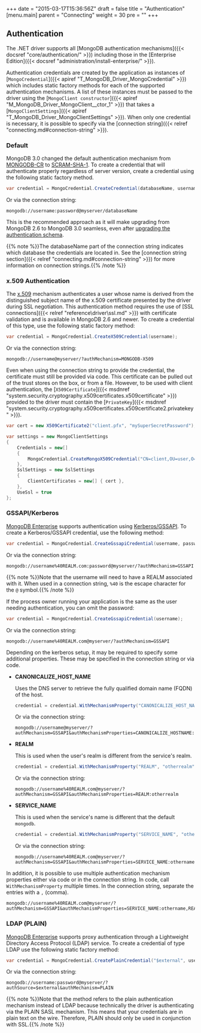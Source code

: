 +++
date = "2015-03-17T15:36:56Z"
draft = false
title = "Authentication"
[menu.main]
  parent = "Connecting"
  weight = 30
  pre = "<i class='fa'></i>"
+++

## Authentication

The .NET driver supports all [MongoDB authentication mechanisms]({{< docsref "core/authentication/" >}}) including those in the [Enterprise Edition]({{< docsref "administration/install-enterprise/" >}}).

Authentication credentials are created by the application as instances of [`MongoCredential`]({{< apiref "T_MongoDB_Driver_MongoCredential" >}}) which includes static factory methods for each of the supported authentication mechanisms. A list of these instances must be passed to the driver using the [`MongoClient constructor`]({{< apiref "M_MongoDB_Driver_MongoClient__ctor_1" >}}) that takes a [`MongoClientSettings`]({{< apiref "T_MongoDB_Driver_MongoClientSettings" >}}). When only one credential is necessary, it is possible to specify via the [connection string]({{< relref "connecting.md#connection-string" >}}).


### Default

MongoDB 3.0 changed the default authentication mechanism from [MONGODB-CR](http://docs.mongodb.org/manual/core/authentication/#mongodb-cr-authentication) to [SCRAM-SHA-1](http://docs.mongodb.org/manual/core/authentication/#scram-sha-1-authentication). To create a credential that will authenticate properly regardless of server version, create a credential using the following static factory method.

```csharp
var credential = MongoCredential.CreateCredential(databaseName, username, password);
```

Or via the connection string:

```
mongodb://username:password@myserver/databaseName
```

This is the recommended approach as it will make upgrading from MongoDB 2.6 to MongoDB 3.0 seamless, even after [upgrading the authentication schema](http://docs.mongodb.org/manual/release-notes/3.0-scram/#upgrade-mongodb-cr-to-scram).

{{% note %}}The databaseName part of the connection string indicates which database the credentials are located in. See the [connection string section]({{< relref "connecting.md#connection-string" >}}) for more information on connection strings.{{% /note %}}


### x.509 Authentication

The [x.509](http://docs.mongodb.org/manual/core/authentication/#x-509-certificate-authentication) mechanism authenticates a user whose name is derived from the distinguished subject name of the x.509 certificate presented by the driver during SSL negotiation. This authentication method requires the use of [SSL connections]({{< relref "reference\driver\ssl.md" >}}) with certificate validation and is available in MongoDB 2.6 and newer. To create a credential of this type, use the following static factory method:

```csharp
var credential = MongoCredential.CreateX509Credential(username);
```

Or via the connection string:

```
mongodb://username@myserver/?authMechanism=MONGODB-X509
```

Even when using the connection string to provide the credential, the certificate must still be provided via code. This certificate can be pulled out of the trust stores on the box, or from a file. However, to be used with client authentication, the [`X509Certificate`]({{< msdnref "system.security.cryptography.x509certificates.x509certificate" >}}) provided to the driver must contain the [`PrivateKey`]({{< msdnref "system.security.cryptography.x509certificates.x509certificate2.privatekey" >}}).

```csharp
var cert = new X509Certificate2("client.pfx", "mySuperSecretPassword");

var settings = new MongoClientSettings
{
    Credentials = new[] 
    {
        MongoCredential.CreateMongoX509Credential("CN=client,OU=user,O=organization,L=Some City,ST=Some State,C=Some Country")
    },
    SslSettings = new SslSettings
    {
        ClientCertificates = new[] { cert },
    },
    UseSsl = true
};
```

### GSSAPI/Kerberos

[MongoDB Enterprise](http://www.mongodb.com/products/mongodb-enterprise) supports authentication using [Kerberos/GSSAPI](http://docs.mongodb.org/manual/core/authentication/#kerberos-authentication). To create a Kerberos/GSSAPI credential, use the following method:

```csharp
var credential = MongoCredential.CreateGssapiCredential(username, password);
```

Or via the connection string:

```
mongodb://username%40REALM.com:password@myserver/?authMechanism=GSSAPI
```

{{% note %}}Note that the username will need to have a REALM associated with it. When used in a connection string, `%40` is the escape character for the `@` symbol.{{% /note %}}

If the process owner running your application is the same as the user needing authentication, you can omit the password:

```csharp
var credential = MongoCredential.CreateGssapiCredential(username);
```

Or via the connection string:

```
mongodb://username%40REALM.com@myserver/?authMechanism=GSSAPI
```

Depending on the kerberos setup, it may be required to specify some additional properties. These may be specified in the connection string or via code.

- **CANONICALIZE_HOST_NAME**
	
	Uses the DNS server to retrieve the fully qualified domain name (FQDN) of the host.
	
	```csharp
	credential = credential.WithMechanismProperty("CANONICALIZE_HOST_NAME", "true");
	```

	Or via the connection string:

	```
	mongodb://username@myserver/?authMechanism=GSSAPI&authMechanismProperties=CANONICALIZE_HOSTNAME:true
	```

- **REALM**

	This is used when the user's realm is different from the service's realm.

	```csharp
	credential = credential.WithMechanismProperty("REALM", "otherrealm");
	```

	Or via the connection string:

	```
	mongodb://username%40REALM.com@myserver/?authMechanism=GSSAPI&authMechanismProperties=REALM:otherrealm
	```

- **SERVICE_NAME**

	This is used when the service's name is different that the default `mongodb`.

	```csharp
	credential = credential.WithMechanismProperty("SERVICE_NAME", "othername");
	```

	Or via the connection string:

	```
	mongodb://username%40REALM.com@myserver/?authMechanism=GSSAPI&authMechanismProperties=SERVICE_NAME:othername
	```

In addition, it is possible to use multiple authentication mechanism properties either via code or in the connection string. In code, call `WithMechanismProperty` multiple times. In the connection string, separate the entries with a `,` (comma).

```
mongodb://username%40REALM.com@myserver/?authMechanism=GSSAPI&authMechanismProperties=SERVICE_NAME:othername,REALM:otherrealm
```


### LDAP (PLAIN)

[MongoDB Enterprise](http://www.mongodb.com/products/mongodb-enterprise) supports proxy authentication through a Lightweight Directory Access Protocol (LDAP) service. To create a credential of type LDAP use the following static factory method:

```csharp
var credential = MongoCredential.CreatePlainCredential("$external", username, password);
```

Or via the connection string:

```
mongodb://username:password@myserver/?authSource=$external&authMechanism=PLAIN
```

{{% note %}}Note that the method refers to the plain authentication mechanism instead of LDAP because technically the driver is authenticating via the PLAIN SASL mechanism. This means that your credentials are in plain text on the wire. Therefore, PLAIN should only be used in conjunction with SSL.{{% /note %}}